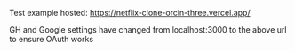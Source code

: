 Test example hosted: https://netflix-clone-orcin-three.vercel.app/

GH and Google settings have changed from localhost:3000 to the above url to ensure OAuth works
